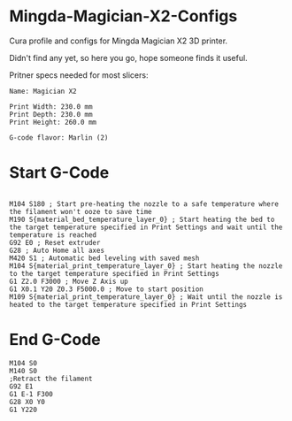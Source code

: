 # Mingda-Magician-X2-Configs
Cura profile and configs for Mingda Magician X2 3D printer.

Didn't find any yet, so here you go, hope someone finds it useful.


Pritner specs needed for most slicers:

```
Name: Magician X2

Print Width: 230.0 mm
Print Depth: 230.0 mm
Print Height: 260.0 mm

G-code flavor: Marlin (2)
```

# Start G-Code
```

M104 S180 ; Start pre-heating the nozzle to a safe temperature where the filament won't ooze to save time
M190 S{material_bed_temperature_layer_0} ; Start heating the bed to the target temperature specified in Print Settings and wait until the temperature is reached
G92 E0 ; Reset extruder
G28 ; Auto Home all axes
M420 S1 ; Automatic bed leveling with saved mesh
M104 S{material_print_temperature_layer_0} ; Start heating the nozzle to the target temperature specified in Print Settings
G1 Z2.0 F3000 ; Move Z Axis up
G1 X0.1 Y20 Z0.3 F5000.0 ; Move to start position
M109 S{material_print_temperature_layer_0} ; Wait until the nozzle is heated to the target temperature specified in Print Settings
```

# End G-Code
```
M104 S0
M140 S0
;Retract the filament
G92 E1
G1 E-1 F300
G28 X0 Y0
G1 Y220
```
